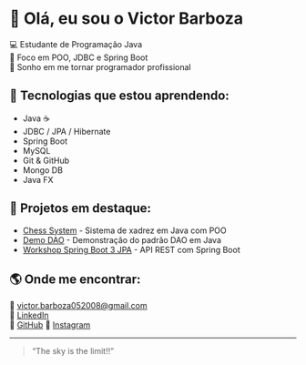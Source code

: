 # 👋 Olá, eu sou o Victor Barboza

💻 Estudante de Programação Java  
🎯 Foco em POO, JDBC e Spring Boot  
🚀 Sonho em me tornar programador profissional  

## 🧠 Tecnologias que estou aprendendo:
- Java ☕  
- JDBC / JPA / Hibernate  
- Spring Boot  
- MySQL  
- Git & GitHub
- Mongo DB
- Java FX  

## 📂 Projetos em destaque:
- [Chess System](https://github.com/victorbarbozax/chess-system-java) - Sistema de xadrez em Java com POO  
- [Demo DAO](https://github.com/victorbarbozax/EmployeeSalaryAnalyzer) - Demonstração do padrão DAO em Java
- [Workshop Spring Boot 3 JPA](https://github.com/victorbarbozax/workshop-springboot3-jpa) - API REST com Spring Boot  

## 🌎 Onde me encontrar:
📧 victor.barboza052008@gmail.com  
💼 [LinkedIn](https://www.linkedin.com/in/victor-barboza-)  
🐙 [GitHub](https://github.com/victorbarbozax)
📸 [Instagram](https://www.instagram.com/victorbarbozax/)

---

> “The sky is the limit!!”
